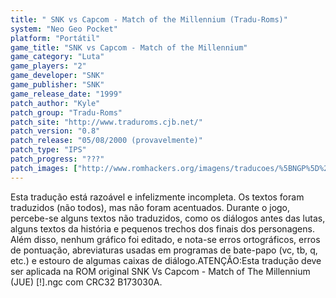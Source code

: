 ```yaml
---
title: " SNK vs Capcom - Match of the Millennium (Tradu-Roms)"
system: "Neo Geo Pocket"
platform: "Portátil"
game_title: "SNK vs Capcom - Match of the Millennium"
game_category: "Luta"
game_players: "2"
game_developer: "SNK"
game_publisher: "SNK"
game_release_date: "1999"
patch_author: "Kyle"
patch_group: "Tradu-Roms"
patch_site: "http://www.traduroms.cjb.net/"
patch_version: "0.8"
patch_release: "05/08/2000 (provavelmente)"
patch_type: "IPS"
patch_progress: "???"
patch_images: ["http://www.romhackers.org/imagens/traducoes/%5BNGP%5D%20SNK%20vs%20Capcom%20-%20Tradu-Roms%20-%201.png","http://www.romhackers.org/imagens/traducoes/%5BNGP%5D%20SNK%20vs%20Capcom%20-%20Tradu-Roms%20-%202.png","http://www.romhackers.org/imagens/traducoes/%5BNGP%5D%20SNK%20vs%20Capcom%20-%20Tradu-Roms%20-%203.png"]
---
```

Esta tradução está razoável e infelizmente incompleta. Os textos foram traduzidos (não todos), mas não foram acentuados. Durante o jogo, percebe-se alguns textos não traduzidos, como os diálogos antes das lutas, alguns textos da história e pequenos trechos dos finais dos personagens. Além disso, nenhum gráfico foi editado, e nota-se erros ortográficos, erros de pontuação, abreviaturas usadas em programas de bate-papo (vc, tb, q, etc.) e estouro de algumas caixas de diálogo.ATENÇÃO:Esta tradução deve ser aplicada na ROM original SNK Vs Capcom - Match of The Millennium (JUE) [!].ngc com CRC32 B173030A.